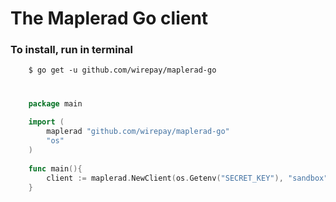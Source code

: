 # The Maplerad Go client

### To install, run in terminal
```shell
    $ go get -u github.com/wirepay/maplerad-go
```

#
```go
    package main
    
    import (
        maplerad "github.com/wirepay/maplerad-go"
		"os"
    )
    
    func main(){
		client := maplerad.NewClient(os.Getenv("SECRET_KEY"), "sandbox")
    }
    

```